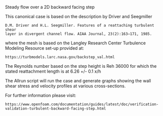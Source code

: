 Steady flow over a 2D backward facing step

This canonical case is based on the description by Driver and Seegmiller

    D.M. Driver and H.L. Seegmiller. Features of a reattaching turbulent shear
    layer in divergent channel flow. AIAA Journal, 23(2):163–171, 1985.

where the mesh is based on the Langley Research Center Turbulence Modeling
Resource set-up provided at:

    https://turbmodels.larc.nasa.gov/backstep_val.html

The Reynolds number based on the step height is Reh 36000 for which the
stated reattachment length is at 6.26 +/- 0.1 x/h

The Allrun script will run the case and generate graphs showing the wall
shear stress and velocity profiles at various cross-sections.

For further information please visit:

    https://www.openfoam.com/documentation/guides/latest/doc/verification-validation-turbulent-backward-facing-step.html
